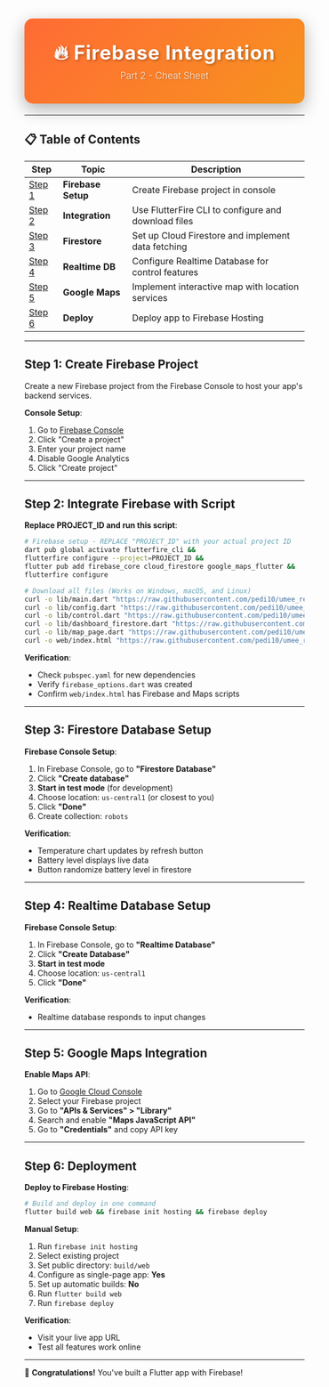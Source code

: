 
<div align="center">
  <div style="background: linear-gradient(135deg, #FF6B35 0%, #F7931E 100%); 
              padding: 40px 20px; 
              border-radius: 15px; 
              margin: 20px 0; 
              box-shadow: 0 10px 30px rgba(0,0,0,0.3);">
    <h1 style="color: white; 
               font-size: 2.5em; 
               font-weight: bold; 
               margin: 0; 
               text-shadow: 2px 2px 4px rgba(0,0,0,0.3); 
               letter-spacing: 1px;">
      🔥 Firebase Integration
    </h1>
    <h2 style="color: rgba(255,255,255,0.9); 
               font-size: 1.2em; 
               font-weight: 300; 
               margin: 10px 0 0 0; 
               text-shadow: 1px 1px 2px rgba(0,0,0,0.3);">
      Part 2 - Cheat Sheet
    </h2>
  </div>
</div>

---

## 📋 Table of Contents

| Step | Topic | Description |
|------|-------|-------------|
| [Step 1](#step-1-create-firebase-project) | **Firebase Setup** | Create Firebase project in console |
| [Step 2](#step-2-integrate-firebase-with-script) | **Integration** | Use FlutterFire CLI to configure and download files |
| [Step 3](#step-3-firestore-database-setup) | **Firestore** | Set up Cloud Firestore and implement data fetching |
| [Step 4](#step-4-realtime-database-setup) | **Realtime DB** | Configure Realtime Database for control features |
| [Step 5](#step-5-google-maps-integration) | **Google Maps** | Implement interactive map with location services |
| [Step 6](#step-6-deployment) | **Deploy** | Deploy app to Firebase Hosting |

---

## Step 1: Create Firebase Project

Create a new Firebase project from the Firebase Console to host your app's backend services.

**Console Setup**:
1. Go to [Firebase Console](https://console.firebase.google.com/)
2. Click "Create a project"
3. Enter your project name
4. Disable Google Analytics
5. Click "Create project"

---

## Step 2: Integrate Firebase with Script

**Replace PROJECT_ID and run this script**:

```bash
# Firebase setup - REPLACE "PROJECT_ID" with your actual project ID
dart pub global activate flutterfire_cli && 
flutterfire configure --project=PROJECT_ID && 
flutter pub add firebase_core cloud_firestore google_maps_flutter && 
flutterfire configure

# Download all files (Works on Windows, macOS, and Linux)
curl -o lib/main.dart "https://raw.githubusercontent.com/pedi10/umee_rec_flutter-firebase_internal/main/Final%20Codes/main.dart" && 
curl -o lib/config.dart "https://raw.githubusercontent.com/pedi10/umee_rec_flutter-firebase_internal/main/Final%20Codes/config.dart" && 
curl -o lib/control.dart "https://raw.githubusercontent.com/pedi10/umee_rec_flutter-firebase_internal/main/Final%20Codes/control.dart" && 
curl -o lib/dashboard_firestore.dart "https://raw.githubusercontent.com/pedi10/umee_rec_flutter-firebase_internal/main/Final%20Codes/dashboard_firestore.dart" && 
curl -o lib/map_page.dart "https://raw.githubusercontent.com/pedi10/umee_rec_flutter-firebase_internal/main/Final%20Codes/map_page.dart" && 
curl -o web/index.html "https://raw.githubusercontent.com/pedi10/umee_rec_flutter-firebase_internal/main/Final%20Codes/index.html"
```

**Verification**:
- Check `pubspec.yaml` for new dependencies
- Verify `firebase_options.dart` was created
- Confirm `web/index.html` has Firebase and Maps scripts
---

## Step 3: Firestore Database Setup

**Firebase Console Setup**:
1. In Firebase Console, go to **"Firestore Database"**
2. Click **"Create database"**
3. **Start in test mode** (for development)
4. Choose location: `us-central1` (or closest to you)
5. Click **"Done"**
6. Create collection: `robots`

**Verification**:
- Temperature chart updates by refresh button
- Battery level displays live data
- Button randomize battery level in firestore

---

## Step 4: Realtime Database Setup

**Firebase Console Setup**:
1. In Firebase Console, go to **"Realtime Database"**
2. Click **"Create Database"**
3. **Start in test mode**
4. Choose location: `us-central1`
5. Click **"Done"**

**Verification**:
- Realtime database responds to input changes

---

## Step 5: Google Maps Integration

**Enable Maps API**:
1. Go to [Google Cloud Console](https://console.cloud.google.com/)
2. Select your Firebase project
3. Go to **"APIs & Services" > "Library"**
4. Search and enable **"Maps JavaScript API"**
5. Go to **"Credentials"** and copy API key

---

## Step 6: Deployment

**Deploy to Firebase Hosting**:

```bash
# Build and deploy in one command
flutter build web && firebase init hosting && firebase deploy
```

**Manual Setup**:
1. Run `firebase init hosting`
2. Select existing project
3. Set public directory: `build/web`
4. Configure as single-page app: **Yes**
5. Set up automatic builds: **No**
6. Run `flutter build web`
7. Run `firebase deploy`

**Verification**:
- Visit your live app URL
- Test all features work online
---


🚀 **Congratulations!** You've built a Flutter app with Firebase!
